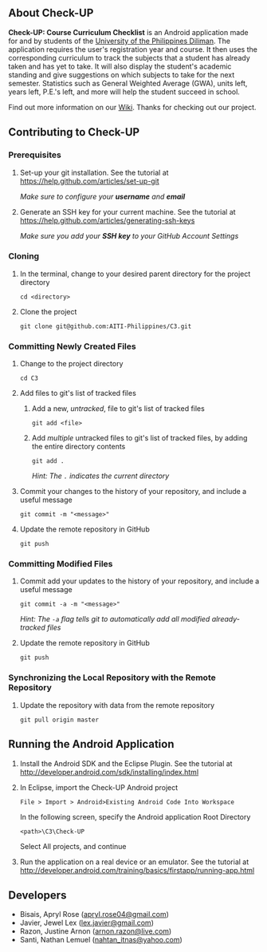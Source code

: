 ## About Check-UP

**Check-UP: Course Curriculum Checklist** is an Android application made for and by students of the [University of the Philippines Diliman](http://upd.edu.ph/). The application requires the user's registration year and course. It then uses the corresponding curriculum to track the subjects that a student has already taken and has yet to take. It will also display the student's academic standing and give suggestions on which subjects to take for the next semester. Statistics such as General Weighted Average (GWA), units left, years left, P.E.'s left, and more will help the student succeed in school.

Find out more information on our [Wiki](https://github.com/AITI-Philippines/C3/wiki). Thanks for checking out our project.


## Contributing to Check-UP

### Prerequisites

1. Set-up your git installation. See the tutorial at https://help.github.com/articles/set-up-git

    _Make sure to configure your **username** and **email**_

2. Generate an SSH key for your current machine. See the tutorial at https://help.github.com/articles/generating-ssh-keys

    _Make sure you add your **SSH key** to your GitHub Account Settings_

    
### Cloning

1. In the terminal, change to your desired parent directory for the project directory

    `cd <directory>`

2.  Clone the project

    `git clone git@github.com:AITI-Philippines/C3.git`


### Committing Newly Created Files

1. Change to the project directory

    `cd C3`

2. Add files to git's list of tracked files

    1. Add a new, _untracked_, file to git's list of tracked files
        
        `git add <file>`

    2. Add _multiple_ untracked files to git's list of tracked files, by adding the entire directory contents
        
        `git add .`
        
        _Hint: The `.` indicates the current directory_

3. Commit your changes to the history of your repository, and include a useful message

    `git commit -m "<message>"`

4. Update the remote repository in GitHub

    `git push`


### Committing Modified Files

1. Commit add your updates to the history of your repository, and include a useful message

    `git commit -a -m "<message>"`

    _Hint: The `-a` flag tells git to automatically add all modified already-tracked files_

2. Update the remote repository in GitHub

    `git push`
    
    
### Synchronizing the Local Repository with the Remote Repository

1. Update the repository with data from the remote repository

    `git pull origin master`


## Running the Android Application

1. Install the Android SDK and the Eclipse Plugin. See the tutorial at http://developer.android.com/sdk/installing/index.html

2. In Eclipse, import the Check-UP Android project

    `File > Import > Android>Existing Android Code Into Workspace`

    In the following screen, specify the Android application Root Directory
    
    `<path>\C3\Check-UP`

    Select All projects, and continue

3. Run the application on a real device or an emulator. See the tutorial at http://developer.android.com/training/basics/firstapp/running-app.html


## Developers

* Bisais, Apryl Rose (apryl.rose04@gmail.com)
* Javier, Jewel Lex (lex.javier@gmail.com)
* Razon, Justine Arnon (arnon.razon@live.com)
* Santi, Nathan Lemuel (nahtan_itnas@yahoo.com)